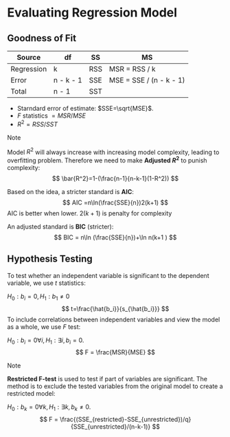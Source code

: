 # Evaluating Regression Model

## Goodness of Fit

| Source     | df        | SS   | MS                      |
| ---------- | --------- | ---- | ----------------------- |
| Regression | k         | RSS  | MSR = RSS / k           |
| Error      | n - k - 1 | SSE  | MSE = SSE / (n - k - 1) |
| Total      | n - 1     | SST  |                         |

* Starndard error of estimate: $SSE=\sqrt{MSE}$. 
* $F$ statistics $=MSR/MSE$
* $R^2=RSS/SST$

> [!Note]
>
> Model $R^2$ will always increase with increasing model complexity, leading to overfitting problem. Therefore we need to make **Adjusted $R^2$** to punish complexity:
> $$
> \bar{R^2}=1-(\frac{n-1}{n-k-1}(1-R^2))
> $$

Based on the idea, a stricter standard is **AIC**:
$$
AIC =n\ln(\frac{SSE}{n})2(k+1)
$$
AIC is better when lower. $2(k+1)$ is penalty for complexity

An adjusted standard is **BIC** (stricter):
$$
BIC = n\ln (\frac{SSE}{n})+\ln n(k+1 )
$$

## Hypothesis Testing

To test whether an independent variable is significant to the dependent variable, we use $t$ statistics:

$H_0: b_i = 0, H_1:b_1\ne0$
$$
t=\frac{\hat{b_i}}{s_{\hat{b_i}}}
$$
To include correlations between independent variables and view the model as a whole, we use $F$ test:

$H_0: b_i=0\forall i, H_1: \exists i, b_i=0$.
$$
F = \frac{MSR}{MSE}
$$

> [!Note]
>
> **Restricted F-test** is used to test if part of variables are significant. The method is to exclude the tested variables from the original model to create a restricted model:
>
> $H_0:b_k=0 \forall k, H_1:\exists k, b_k\ne0$.
> $$
> F = \frac{(SSE_{restricted}-SSE_{unrestricted})/q}{SSE_{unrestricted}/(n-k-1)}
> $$

## 